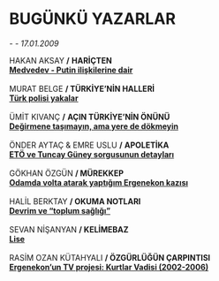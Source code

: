 # BUGÜNKÜ YAZARLAR

*- - 17.01.2009*

<div class="taraf_structure_2col_1zq">
<div class="margen_n">



 <p>HAKAN AKSAY <b>/</b> <b>HARİÇTEN</b><br/><b><a class="" href="http://www.taraf.com.tr/makale/3585.htm" target=""><b>Medvedev - Putin ilişkilerine dair</b></a></b><br/><br/>MURAT BELGE <b>/ TÜRKİYE’NİN HALLERİ</b><br/><b><a class="" href="http://www.taraf.com.tr/makale/3586.htm" target=""><b>Türk polisi yakalar</b></a></b><br/><br/>ÜMİT KIVANÇ <b>/</b> <b>AÇIN TÜRKİYE’NİN ÖNÜNÜ</b><br/><b><a class="" href="http://www.taraf.com.tr/makale/3587.htm" target=""><b>Değirmene taşımayın, ama yere de dökmeyin</b></a></b><br/><br/>ÖNDER AYTAÇ &amp; EMRE USLU <b>/</b> <b>APOLETİKA</b><br/><b><a class="" href="http://www.taraf.com.tr/makale/3588.htm" target=""><b>ETÖ ve Tuncay Güney sorgusunun detayları</b></a></b><br/><br/>GÖKHAN ÖZGÜN <b>/ MÜREKKEP</b><br/><b><a class="" href="http://www.taraf.com.tr/makale/3589.htm" target=""><b>Odamda volta atarak yaptığım Ergenekon kazısı</b></a></b><br/><br/>HALİL BERKTAY <b>/ OKUMA NOTLARI</b><br/><b><a class="" href="http://www.taraf.com.tr/makale/3590.htm" target=""><b>Devrim ve “toplum sağlığı”</b></a></b><br/><br/>SEVAN NİŞANYAN <b>/ KELİMEBAZ</b><br/><b><a class="" href="http://www.taraf.com.tr/makale/3591.htm" target=""><b>Lise</b></a></b><br/><br/>RASİM OZAN KÜTAHYALI <b>/ ÖZGÜRLÜĞÜN ÇARPINTISI</b><br/><b><a class="" href="http://www.taraf.com.tr/makale/3592.htm" target=""><b>Ergenekon’un TV projesi: Kurtlar Vadisi (2002-2006)</b></a></b></p>

<br/>


<div id="taraf_not">
</div>

</div>


</div>
